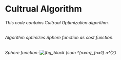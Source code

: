 # Cultrual Algorithm
###### This code contains Cultrual Optimization algorithm.
###### Algorithm optimizes Sphere function as cost function.
###### Sphere function: <img src="https://latex.codecogs.com/svg.image?\bg_black&space;\sum&space;^{n=m}_{n=1}&space;n^{2}" title="\bg_black \sum ^{n=m}_{n=1} n^{2}" />
